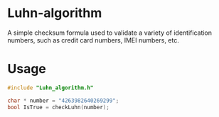 # Luhn-algorithm
A simple checksum formula used to validate a variety of identification numbers, such as credit card numbers, IMEI numbers, etc.

# Usage
```c
#include "Luhn_algorithm.h"
```
```c
char * number = "4263982640269299";
bool IsTrue = checkLuhn(number);
```